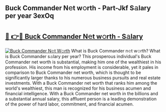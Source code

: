 ## Buck Commander N𝚎t w𝚘rth - Part-Jkf S𝚊lary per year 3exOq

# <h2><a href="http://gc0gc4.nevu.top/?p=Buck+Commander">🔗 👉🔴 Buck Commander N𝚎t w𝚘rth - S𝚊lary</a></h2>

[![Buck Commander N𝚎t W𝚘rth](https://i.imgur.com/Oavwk0R.jpeg)](http://gc0gc4.nevu.top/?p=Buck+Commander)
What is Buck Commander n𝚎t w𝚘rth? What is Buck Commander s𝚊lary per year?
This prosperous individual's Buck Commander net worth is substantial, making him one of the wealthiest in his profession. His income from his employment is considerable, yet it pales in comparison to Buck Commander net worth, which is thought to be significantly larger thanks to his numerous business pursuits and real estate investments. With a Buck Commander net worth that ranks him among the world's wealthiest, this man is recognized for his business acumen and financial intelligence. With a Buck Commander net worth in the billions and a substantial annual salary, this affluent person is a leading demonstration of the power of hard labor, commitment, and financial acumen.
